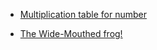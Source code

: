 - [Multiplication table for number](https://github.com/MichaelTerletskyi/Codewars-Solutions/tree/main/js/8%20kyu/Multiplication%20table%20for%20number)

* [The Wide-Mouthed frog!](https://github.com/MichaelTerletskyi/Codewars-Solutions/tree/main/js/8%20kyu/The%20Wide-Mouthed%20frog!)

